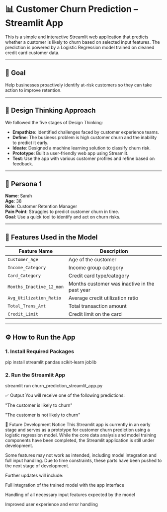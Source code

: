 # 📊 Customer Churn Prediction – Streamlit App

This is a simple and interactive Streamlit web application that predicts whether a customer is likely to churn based on selected input features. The prediction is powered by a Logistic Regression model trained on cleaned credit card customer data.

---

## 🎯 Goal

Help businesses proactively identify at-risk customers so they can take action to improve retention.

---

## 🧠 Design Thinking Approach

We followed the five stages of Design Thinking:

- **Empathize**: Identified challenges faced by customer experience teams.
- **Define**: The business problem is high customer churn and the inability to predict it early.
- **Ideate**: Designed a machine learning solution to classify churn risk.
- **Prototype**: Built a user-friendly web app using Streamlit.
- **Test**: Use the app with various customer profiles and refine based on feedback.

---

## 👤 Persona 1

**Name**: Sarah  
**Age**: 38  
**Role**: Customer Retention Manager  
**Pain Point**: Struggles to predict customer churn in time.  
**Goal**: Use a quick tool to identify and act on churn risks.

---

## 📌 Features Used in the Model

| Feature Name             | Description                                   |
| ------------------------ | --------------------------------------------- |
| `Customer_Age`           | Age of the customer                           |
| `Income_Category`        | Income group category                         |
| `Card_Category`          | Credit card type/category                     |
| `Months_Inactive_12_mon` | Months customer was inactive in the past year |
| `Avg_Utilization_Ratio`  | Average credit utilization ratio              |
| `Total_Trans_Amt`        | Total transaction amount                      |
| `Credit_Limit`           | Credit limit on the card                      |

---

## ⚙️ How to Run the App

### 1. Install Required Packages

pip install streamlit pandas scikit-learn joblib

### 2. Run the Streamlit App

streamlit run churn_prediction_streamlit_app.py

✅ Output
You will receive one of the following predictions:

"The customer is likely to churn"

"The customer is not likely to churn"

🚧 Future Development Notice
This Streamlit app is currently in an early stage and serves as a prototype for customer churn prediction using a logistic regression model. While the core data analysis and model training components have been completed, the Streamlit application is still under development.

Some features may not work as intended, including model integration and full input handling. Due to time constraints, these parts have been pushed to the next stage of development.

Further updates will include:

Full integration of the trained model with the app interface

Handling of all necessary input features expected by the model

Improved user experience and error handling
